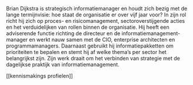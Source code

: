 Brian Dijkstra is strategisch informatiemanager en houdt zich bezig met de lange termijnvisie: hoe staat de organisatie er over vijf jaar voor? In zijn rol richt hij zich op proces- en risicomanagement, sectoroverstijgende acties en het verduidelijken van rollen binnen de organisatie. Hij heeft een adviserende functie richting de directeur en de informatiemanagement­manager en werkt nauw samen met de CIO, enterprise architecten en programmamanagers. Daarnaast gebruikt hij informatiepakketten om prioriteiten te bepalen en stemt hij af welke thema’s per sector het belangrijkst zijn. Zijn werk draait om het verbinden van strategie met de dagelijkse praktijk van informatiemanagement.


[[kennismakings profielen]]
